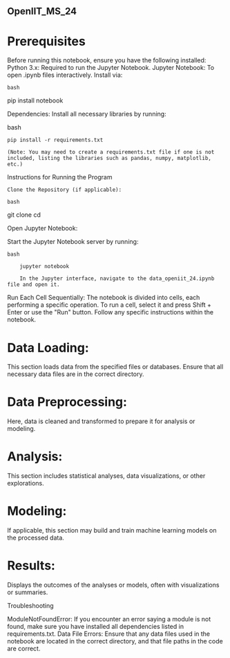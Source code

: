 ## OpenIIT_MS_24
# Prerequisites

Before running this notebook, ensure you have the following installed:
Python 3.x: Required to run the Jupyter Notebook.
Jupyter Notebook: To open .ipynb files interactively. Install via:

    bash

pip install notebook

Dependencies: Install all necessary libraries by running:

bash

    pip install -r requirements.txt

    (Note: You may need to create a requirements.txt file if one is not included, listing the libraries such as pandas, numpy, matplotlib, etc.)

Instructions for Running the Program

    Clone the Repository (if applicable):

    bash

git clone <repository-url>
cd <repository-folder>

Open Jupyter Notebook:

Start the Jupyter Notebook server by running:

    bash

        jupyter notebook

        In the Jupyter interface, navigate to the data_openiit_24.ipynb file and open it.

Run Each Cell Sequentially:
The notebook is divided into cells, each performing a specific operation.
To run a cell, select it and press Shift + Enter or use the "Run" button.
Follow any specific instructions within the notebook.

# Data Loading:
This section loads data from the specified files or databases. Ensure that all necessary data files are in the correct directory.

# Data Preprocessing:
Here, data is cleaned and transformed to prepare it for analysis or modeling.

# Analysis:
This section includes statistical analyses, data visualizations, or other explorations.

# Modeling:
If applicable, this section may build and train machine learning models on the processed data.

# Results:
Displays the outcomes of the analyses or models, often with visualizations or summaries.

Troubleshooting

ModuleNotFoundError: If you encounter an error saying a module is not found, make sure you have installed all dependencies listed in requirements.txt.
Data File Errors: Ensure that any data files used in the notebook are located in the correct directory, and that file paths in the code are correct.
